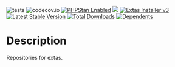 ![tests](https://github.com/jeyroik/extas-repositories/workflows/PHP%20Composer/badge.svg?branch=master&event=push)
![codecov.io](https://codecov.io/gh/jeyroik/extas-repositories/coverage.svg?branch=master)
<a href="https://github.com/phpstan/phpstan"><img src="https://img.shields.io/badge/PHPStan-enabled-brightgreen.svg?style=flat" alt="PHPStan Enabled"></a>
<a href="https://codeclimate.com/github/jeyroik/extas-repositories/maintainability"><img src="https://api.codeclimate.com/v1/badges/e6ca91a1616f3c4449dd/maintainability" /></a>
<a href="https://github.com/jeyroik/extas-installer/" title="Extas Installer v3"><img alt="Extas Installer v3" src="https://img.shields.io/badge/installer-v3-green"></a>
[![Latest Stable Version](https://poser.pugx.org/jeyroik/extas-repositories/v)](//packagist.org/packages/jeyroik/extas-q-crawlers)
[![Total Downloads](https://poser.pugx.org/jeyroik/extas-repositories/downloads)](//packagist.org/packages/jeyroik/extas-q-crawlers)
[![Dependents](https://poser.pugx.org/jeyroik/extas-repositories/dependents)](//packagist.org/packages/jeyroik/extas-q-crawlers)

# Description

Repositories for extas.